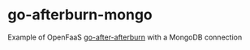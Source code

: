 # go-afterburn-mongo
Example of OpenFaaS [go-after-afterburn](https://github.com/openfaas-incubator/go-afterburn) with a MongoDB connection
